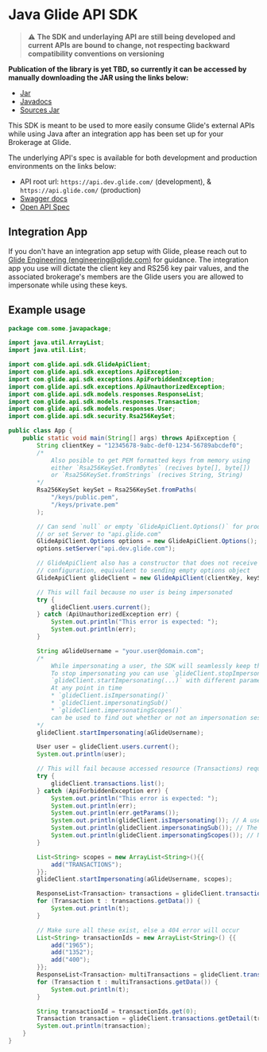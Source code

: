# Java Glide API SDK

> :warning: **The SDK and underlaying API are still being developed and current APIs are bound to change, not respecting backward compatibility conventions on versioning**

**Publication of the library is yet TBD, so currently it can be accessed by manually downloading the JAR using the links below:**
* [Jar](https://s3.us-west-1.amazonaws.com/devretitle/2da8b8fae2f14e2bacdfa36d/sdk-1.0.0-SNAPSHOT.jar)
* [Javadocs](https://s3.us-west-1.amazonaws.com/devretitle/bb69edb50065f788c8464867/sdk-1.0.0-SNAPSHOT-javadoc.jar)
* [Sources Jar](https://s3.us-west-1.amazonaws.com/devretitle/920353a6ae435f5866a70515/sdk-1.0.0-SNAPSHOT-sources.jar)

This SDK is meant to be used to more easily consume Glide's external APIs while using Java after an integration app has been set up for your Brokerage at Glide.

The underlying API's spec is available for both development and production environments on the links below:
* API root url: `https://api.dev.glide.com/` (development), & `https://api.glide.com/` (production)
* [Swagger docs](https://api.dev.glide.com/apidocs/)
* [Open API Spec](https://api.dev.glide.com/apispec_1.json)

## Integration App

If you don't have an integration app setup with Glide, please reach out to [Glide Engineering (engineering@glide.com)](mailto:engineering@glide.com) for guidance.
The integration app you use will dictate the client key and RS256 key pair values, and the associated brokerage's members are the Glide users you are allowed to impersonate while using these keys.

## Example usage

```java
package com.some.javapackage;

import java.util.ArrayList;
import java.util.List;

import com.glide.api.sdk.GlideApiClient;
import com.glide.api.sdk.exceptions.ApiException;
import com.glide.api.sdk.exceptions.ApiForbiddenException;
import com.glide.api.sdk.exceptions.ApiUnauthorizedException;
import com.glide.api.sdk.models.responses.ResponseList;
import com.glide.api.sdk.models.responses.Transaction;
import com.glide.api.sdk.models.responses.User;
import com.glide.api.sdk.security.Rsa256KeySet;

public class App {
    public static void main(String[] args) throws ApiException {
        String clientKey = "12345678-9abc-def0-1234-56789abcdef0";
        /*
            Also posible to get PEM formatted keys from memory using
            either `Rsa256KeySet.fromBytes` (recives byte[], byte[])
            or `Rsa256KeySet.fromStrings` (recives String, String)
        */
        Rsa256KeySet keySet = Rsa256KeySet.fromPaths(
            "/keys/public.pem",
            "/keys/private.pem"
        );

        // Can send `null` or empty `GlideApiClient.Options()` for production config,
        // or set Server to "api.glide.com"
        GlideApiClient.Options options = new GlideApiClient.Options();
        options.setServer("api.dev.glide.com");

        // GlideApiClient also has a constructor that does not receive options, to use default production
        // configuration, equivalent to sending empty options object
        GlideApiClient glideClient = new GlideApiClient(clientKey, keySet, options);

        // This will fail because no user is being impersonated
        try {
            glideClient.users.current();
        } catch (ApiUnauthorizedException err) {
            System.out.println("This error is expected: ");
            System.out.println(err);
        }

        String aGlideUsername = "your.user@domain.com";
        /*
            While impersonating a user, the SDK will seamlessly keep the access token refreshed.
            To stop impersonating you can use `glideClient.stopImpersonating()`, or you can use
            `glideClient.startImpersonating(...)` with different parameters to just change the current impersonated user/scopes.
            At any point in time
            * `glideClient.isImpersonating()`
            * `glideClient.impersonatingSub()`
            * `glideClient.impersonatingScopes()`
            can be used to find out whether or not an impersonation session is active, and find out details about it.
        */
        glideClient.startImpersonating(aGlideUsername);

        User user = glideClient.users.current();
        System.out.println(user);

        // This will fail because accessed resource (Transactions) requires missing TRANSACTIONS scope
        try {
            glideClient.transactions.list();
        } catch (ApiForbiddenException err) {
            System.out.println("This error is expected: ");
            System.out.println(err);
            System.out.println(err.getParams());
            System.out.println(glideClient.isImpersonating()); // A user is being impersonated
            System.out.println(glideClient.impersonatingSub()); // The user being impersonated
            System.out.println(glideClient.impersonatingScopes()); // No scopes included
        }

        List<String> scopes = new ArrayList<String>(){{
            add("TRANSACTIONS");
        }};
        glideClient.startImpersonating(aGlideUsername, scopes);

        ResponseList<Transaction> transactions = glideClient.transactions.list();
        for (Transaction t : transactions.getData()) {
            System.out.println(t);
        }

        // Make sure all these exist, else a 404 error will occur
        List<String> transactionIds = new ArrayList<String>() {{
            add("1965");
            add("1352");
            add("400");
        }};
        ResponseList<Transaction> multiTransactions = glideClient.transactions.getMulti(transactionIds);
        for (Transaction t : multiTransactions.getData()) {
            System.out.println(t);
        }

        String transactionId = transactionIds.get(0);
        Transaction transaction = glideClient.transactions.getDetail(transactionId);
        System.out.println(transaction);
    }
}
```
